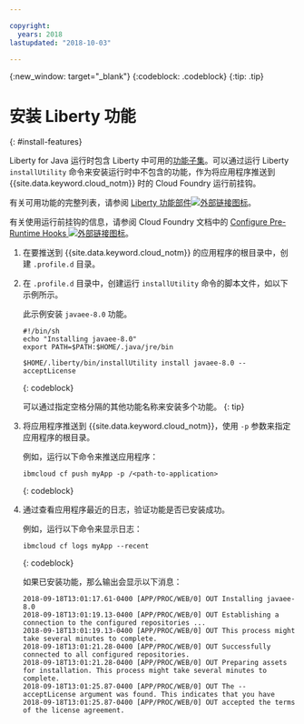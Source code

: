 ```yaml
---

copyright:
  years: 2018
lastupdated: "2018-10-03"

---
```


{:new_window: target="_blank"}
{:codeblock: .codeblock}
{:tip: .tip}

# 安装 Liberty 功能
{: #install-features}

Liberty for Java 运行时包含 Liberty 中可用的[功能子集](libertyFeatures.html#liberty_features)。可以通过运行 Liberty `installUtility` 命令来安装运行时中不包含的功能，作为将应用程序推送到 {{site.data.keyword.cloud_notm}} 时的 Cloud Foundry 运行前挂钩。

有关可用功能的完整列表，请参阅 [Liberty 功能部件![外部链接图标](../../icons/launch-glyph.svg "外部链接图标")](https://www.ibm.com/support/knowledgecenter/SSEQTP_liberty/com.ibm.websphere.wlp.doc/ae/rwlp_feat.html)。

有关使用运行前挂钩的信息，请参阅 Cloud Foundry 文档中的 [Configure Pre-Runtime Hooks ![外部链接图标](../../icons/launch-glyph.svg "外部链接图标")](https://docs.cloudfoundry.org/devguide/deploy-apps/deploy-app.html#profile)。

1. 在要推送到 {{site.data.keyword.cloud_notm}} 的应用程序的根目录中，创建 `.profile.d` 目录。

1. 在 `.profile.d` 目录中，创建运行 `installUtility` 命令的脚本文件，如以下示例所示。

   此示例安装 `javaee-8.0` 功能。

   ```
   #!/bin/sh
   echo "Installing javaee-8.0"
   export PATH=$PATH:$HOME/.java/jre/bin

   $HOME/.liberty/bin/installUtility install javaee-8.0 --acceptLicense
   ```
   {: codeblock}

   可以通过指定空格分隔的其他功能名称来安装多个功能。
   {: tip}

1. 将应用程序推送到 {{site.data.keyword.cloud_notm}}，使用 `-p` 参数来指定应用程序的根目录。

   例如，运行以下命令来推送应用程序：
   ```
   ibmcloud cf push myApp -p /<path-to-application>
   ```
   {: codeblock}

1. 通过查看应用程序最近的日志，验证功能是否已安装成功。

   例如，运行以下命令来显示日志：
   ```
   ibmcloud cf logs myApp --recent
   ```
   {: codeblock}

    如果已安装功能，那么输出会显示以下消息：

    ```
    2018-09-18T13:01:17.61-0400 [APP/PROC/WEB/0] OUT Installing javaee-8.0
    2018-09-18T13:01:19.13-0400 [APP/PROC/WEB/0] OUT Establishing a connection to the configured repositories ...
    2018-09-18T13:01:19.13-0400 [APP/PROC/WEB/0] OUT This process might take several minutes to complete.
    2018-09-18T13:01:21.28-0400 [APP/PROC/WEB/0] OUT Successfully connected to all configured repositories.
    2018-09-18T13:01:21.28-0400 [APP/PROC/WEB/0] OUT Preparing assets for installation. This process might take several minutes to complete.
    2018-09-18T13:01:25.87-0400 [APP/PROC/WEB/0] OUT The --acceptLicense argument was found. This indicates that you have
    2018-09-18T13:01:25.87-0400 [APP/PROC/WEB/0] OUT accepted the terms of the license agreement.
    ```
